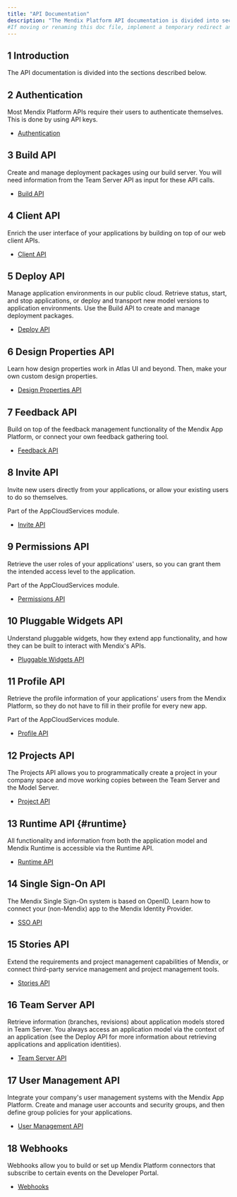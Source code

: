 ```yaml
---
title: "API Documentation"
description: "The Mendix Platform API documentation is divided into sections such as Runtime, Client, Feedback, and Deploy."
#If moving or renaming this doc file, implement a temporary redirect and let the respective team know they should update the URL in the product. See Mapping to Products for more details.
---
```


## 1 Introduction

The API documentation is divided into the sections described below.

## 2 Authentication

Most Mendix Platform APIs require their users to authenticate themselves. This is done by using API keys.

* [Authentication](authentication)

## 3 Build API

Create and manage deployment packages using our build server. You will need information from the Team Server API as input for these API calls.

* [Build API](build-api)

## 4 Client API

Enrich the user interface of your applications by building on top of our web client APIs.

* [Client API](client-api)

## 5 Deploy API

Manage application environments in our public cloud. Retrieve status, start, and stop applications, or deploy and transport new model versions to application environments. Use the Build API to create and manage deployment packages.

* [Deploy API](deploy-api)

## 6 Design Properties API

Learn how design properties work in Atlas UI and beyond. Then, make your own custom design properties.

* [Design Properties API](design-properties)

## 7 Feedback API

Build on top of the feedback management functionality of the Mendix App Platform, or connect your own feedback gathering tool.

* [Feedback API](feedback-api)

## 8 Invite API

Invite new users directly from your applications, or allow your existing users to do so themselves.

Part of the AppCloudServices module.

* [Invite API](invite-api)

## 9 Permissions API

Retrieve the user roles of your applications' users, so you can grant them the intended access level to the application.

Part of the AppCloudServices module.

* [Permissions API](permissions-api)

## 10 Pluggable Widgets API

Understand pluggable widgets, how they extend app functionality, and how they can be built to interact with Mendix's APIs.

* [Pluggable Widgets API](pluggable-widgets)

## 11 Profile API

Retrieve the profile information of your applications' users from the Mendix Platform, so they do not have to fill in their profile for every new app.

Part of the AppCloudServices module.

* [Profile API](profile-api)

## 12 Projects API

The Projects API allows you to programmatically create a project in your company space and move working copies between the Team Server and the Model Server.

* [Project API](projects-api)

## 13 Runtime API {#runtime}

All functionality and information from both the application model and Mendix Runtime is accessible via the Runtime API.

* [Runtime API](runtime-api)

## 14 Single Sign-On API

The Mendix Single Sign-On system is based on OpenID. Learn how to connect your (non-Mendix) app to the Mendix Identity Provider.

* [SSO API](single-sign-on-api)

## 15 Stories API

Extend the requirements and project management capabilities of Mendix, or connect third-party service management and project management tools.

* [Stories API](stories-api)

## 16 Team Server API

Retrieve information (branches, revisions) about application models stored in Team Server. You always access an application model via the context of an application (see the Deploy API for more information about retrieving applications and application identities).

* [Team Server API](team-server-api)

## 17 User Management API

Integrate your company's user management systems with the Mendix App Platform. Create and manage user accounts and security groups, and then define group policies for your applications.

* [User Management API](user-management-api)

## 18 Webhooks

Webhooks allow you to build or set up Mendix Platform connectors that subscribe to certain events on the Developer Portal. 

* [Webhooks](webhooks-sprints)
